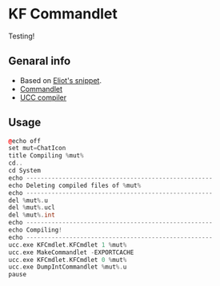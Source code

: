 # KF Commandlet

Testing!

## Genaral info

* Based on [Eliot's snippet](https://wiki.beyondunreal.com/User:Eliot/EditPackagesCommandlet).
* [Commandlet](https://wiki.beyondunreal.com/Legacy:Commandlet)
* [UCC compiler](https://wiki.beyondunreal.com/Legacy:Compiling_With_UCC)

## Usage

```cpp
@echo off
set mut=ChatIcon
title Compiling %mut%
cd..
cd System
echo ----------------------------------------------------
echo Deleting compiled files of %mut%
echo ----------------------------------------------------
del %mut%.u
del %mut%.ucl
del %mut%.int
echo ----------------------------------------------------
echo Compiling!
echo ----------------------------------------------------
ucc.exe KFCmdlet.KFCmdlet 1 %mut%
ucc.exe MakeCommandlet -EXPORTCACHE
ucc.exe KFCmdlet.KFCmdlet 0 %mut%
ucc.exe DumpIntCommandlet %mut%.u
pause
```
